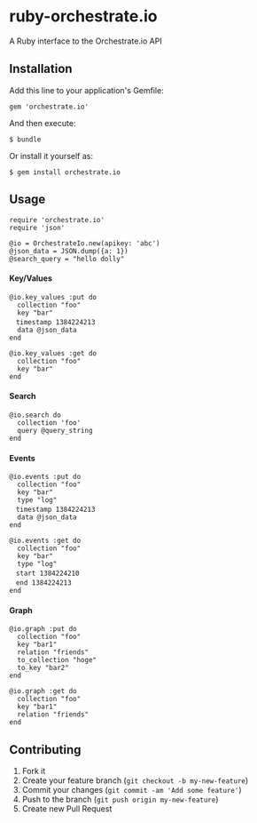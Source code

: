 # ruby-orchestrate.io

A Ruby interface to the Orchestrate.io API

## Installation

Add this line to your application's Gemfile:

```
gem 'orchestrate.io'
```

And then execute:

```
$ bundle
```

Or install it yourself as:

```
$ gem install orchestrate.io
```

## Usage

```
require 'orchestrate.io'
require 'json'

@io = OrchestrateIo.new(apikey: 'abc')
@json_data = JSON.dump({a: 1})
@search_query = "hello dolly"
```

#### Key/Values

```
@io.key_values :put do
  collection "foo"
  key "bar"
　timestamp 1384224213
  data @json_data
end

@io.key_values :get do
  collection "foo"
  key "bar"
end
```

#### Search

```
@io.search do
  collection 'foo'
  query @query_string
end
```

#### Events

```
@io.events :put do
  collection "foo"
  key "bar"
  type "log"
　timestamp 1384224213
  data @json_data
end

@io.events :get do
  collection "foo"
  key "bar"
  type "log"
　start 1384224210
　end 1384224213
end
```

#### Graph

```
@io.graph :put do
  collection "foo"
  key "bar1"
  relation "friends"
  to_collection "hoge"
  to_key "bar2"
end

@io.graph :get do
  collection "foo"
  key "bar1"
  relation "friends"
end
```

## Contributing

1. Fork it
2. Create your feature branch (`git checkout -b my-new-feature`)
3. Commit your changes (`git commit -am 'Add some feature'`)
4. Push to the branch (`git push origin my-new-feature`)
5. Create new Pull Request
